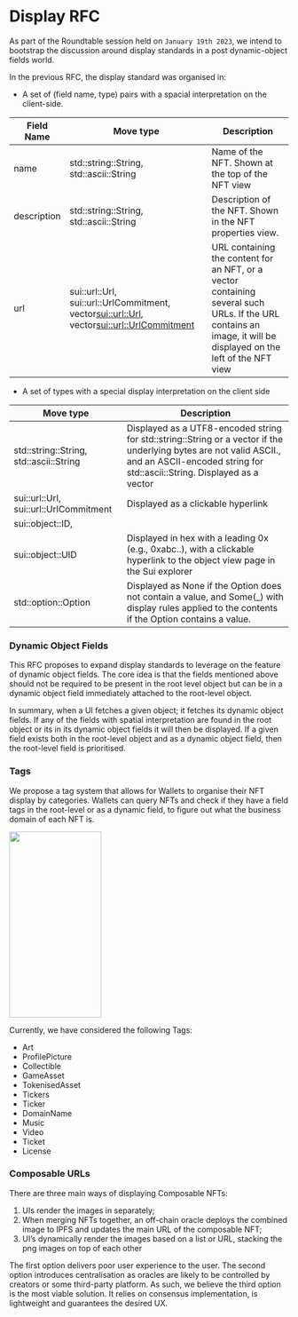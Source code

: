 # Display RFC

As part of the Roundtable session held on `January 19th 2023`, we intend to bootstrap the discussion around display standards in a post dynamic-object fields world.

In the previous RFC, the display standard was organised in:

- A set of (field name, type) pairs with a spacial interpretation on the client-side.

| Field Name | Move type | Description |
| --- | --- | --- |
| name | std::string::String, std::ascii::String | Name of the NFT. Shown at the top of the NFT view |
| description | std::string::String, std::ascii::String | Description of the NFT. Shown in the NFT properties view. |
| url | sui::url::Url, sui::url::UrlCommitment, vector<sui::url::Url>, vector<sui::url::UrlCommitment> | URL containing the content for an NFT, or a vector containing several such URLs. If the URL contains an image, it will be displayed on the left of the NFT view |

- A set of types with a special display interpretation on the client side

| Move type | Description |
| --- | --- |
| std::string::String, std::ascii::String | Displayed as a UTF8-encoded string for std::string::String or a vector if the underlying bytes are not valid ASCII., and an ASCII-encoded string for std::ascii::String. Displayed as a vector |
| sui::url::Url, sui::url::UrlCommitment | Displayed as a clickable hyperlink |
| sui::object::ID, |  |
| sui::object::UID | Displayed in hex with a leading 0x (e.g., 0xabc..), with a clickable hyperlink to the object view page in the Sui explorer |
| std::option::Option | Displayed as None if the Option does not contain a value, and Some(_) with display rules applied to the contents if the Option contains a value. |

### Dynamic Object Fields

This RFC proposes to expand display standards to leverage on the feature of dynamic object fields. The core idea is that the fields mentioned above should not be required to be present in the root level object but can be in a dynamic object field immediately attached to the root-level object.

In summary, when a UI fetches a given object; it fetches its dynamic object fields. If any of the fields with spatial interpretation are found in the root object or its in its dynamic object fields it will then be displayed. If a given field exists both in the root-level object and as a dynamic object field, then the root-level field is prioritised.

### Tags

We propose a tag system that allows for Wallets to organise their NFT display by categories. Wallets can query NFTs and check if they have a field tags in the root-level or as a dynamic field, to figure out what the business domain of each NFT is.

<img src="../assets/display.png" width="166" height="335" />

Currently, we have considered the following Tags:

- Art
- ProfilePicture
- Collectible
- GameAsset
- TokenisedAsset
- Tickers
- Ticker
- DomainName
- Music
- Video
- Ticket
- License

### Composable URLs

There are three main ways of displaying Composable NFTs:

1. UIs render the images in separately;
2. When merging NFTs together, an off-chain oracle deploys the combined image to IPFS and updates the main URL of the composable NFT;
3. UI’s dynamically render the images based on a list or URL, stacking the png images on top of each other

The first option delivers poor user experience to the user. The second option introduces centralisation as oracles are likely to be controlled by creators or some third-party platform. As such, we believe the third option is the most viable solution. It relies on consensus implementation, is  lightweight and guarantees the desired UX.

